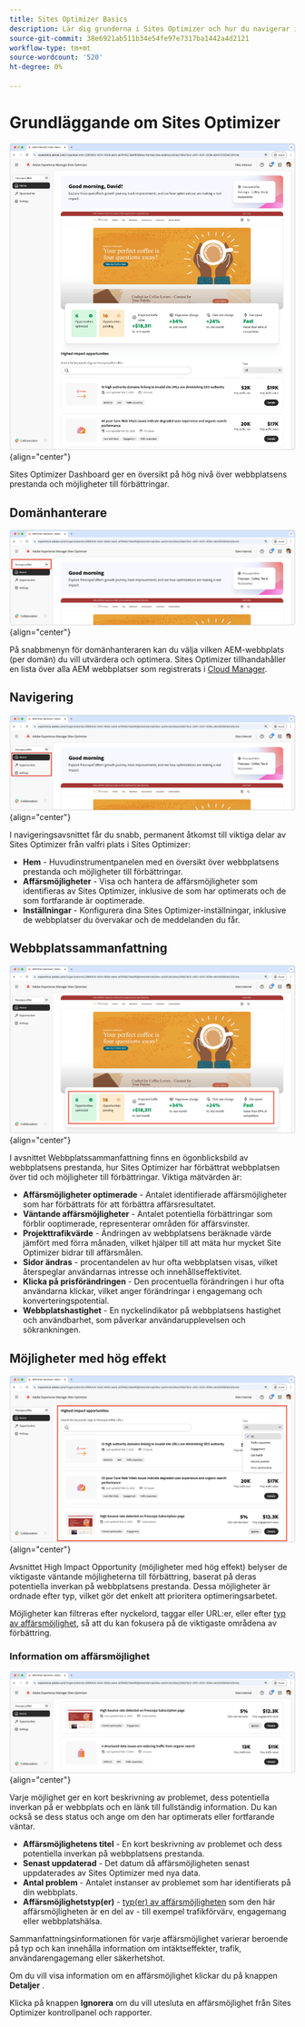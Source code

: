 ```yaml
---
title: Sites Optimizer Basics
description: Lär dig grunderna i Sites Optimizer och hur du navigerar i det.
source-git-commit: 38e6921ab511b34e54fe97e7317ba1442a4d2121
workflow-type: tm+mt
source-wordcount: '520'
ht-degree: 0%

---
```



# Grundläggande om Sites Optimizer

![Sites Optimizer home](./assets/basics/hero.png){align="center"}

Sites Optimizer Dashboard ger en översikt på hög nivå över webbplatsens prestanda och möjligheter till förbättringar.

## Domänhanterare

![Domänhanterare för webbplatsoptimering](./assets/basics/domain-manager.png){align="center"}

På snabbmenyn för domänhanteraren kan du välja vilken AEM-webbplats (per domän) du vill utvärdera och optimera. Sites Optimizer tillhandahåller en lista över alla AEM webbplatser som registrerats i [Cloud Manager](https://experienceleague.adobe.com/sv/docs/experience-manager-cloud-service/content/implementing/using-cloud-manager/edge-delivery-sites/add-edge-delivery-site).

## Navigering

![Webbplatsoptimering, navigering](./assets/basics/navigation.png){align="center"}

I navigeringsavsnittet får du snabb, permanent åtkomst till viktiga delar av Sites Optimizer från valfri plats i Sites Optimizer:

* **Hem** - Huvudinstrumentpanelen med en översikt över webbplatsens prestanda och möjligheter till förbättringar.
* **Affärsmöjligheter** - Visa och hantera de affärsmöjligheter som identifieras av Sites Optimizer, inklusive de som har optimerats och de som fortfarande är ooptimerade.
* **Inställningar** - Konfigurera dina Sites Optimizer-inställningar, inklusive de webbplatser du övervakar och de meddelanden du får.

## Webbplatssammanfattning

![Webbplatsoptimering - sammanfattning](./assets/basics/site-summary.png){align="center"}

I avsnittet Webbplatssammanfattning finns en ögonblicksbild av webbplatsens prestanda, hur Sites Optimizer har förbättrat webbplatsen över tid och möjligheter till förbättringar. Viktiga mätvärden är:

* **Affärsmöjligheter optimerade** - Antalet identifierade affärsmöjligheter som har förbättrats för att förbättra affärsresultatet.
* **Väntande affärsmöjligheter** - Antalet potentiella förbättringar som förblir ooptimerade, representerar områden för affärsvinster.
* **Projekttrafikvärde** - Ändringen av webbplatsens beräknade värde jämfört med förra månaden, vilket hjälper till att mäta hur mycket Site Optimizer bidrar till affärsmålen.
* **Sidor ändras** - procentandelen av hur ofta webbplatsen visas, vilket återspeglar användarnas intresse och innehållseffektivitet.
* **Klicka på prisförändringen** - Den procentuella förändringen i hur ofta användarna klickar, vilket anger förändringar i engagemang och konverteringspotential.
* **Webbplatshastighet** - En nyckelindikator på webbplatsens hastighet och användbarhet, som påverkar användarupplevelsen och sökrankningen.

## Möjligheter med hög effekt

![Webbplatsoptimering - möjligheter med hög effekt](./assets/basics/high-impact-opportunities.png){align="center"}

Avsnittet High Impact Opportunity (möjligheter med hög effekt) belyser de viktigaste väntande möjligheterna till förbättring, baserat på deras potentiella inverkan på webbplatsens prestanda. Dessa möjligheter är ordnade efter typ, vilket gör det enkelt att prioritera optimeringsarbetet.

Möjligheter kan filtreras efter nyckelord, taggar eller URL:er, eller efter [typ av affärsmöjlighet](../opportunity-types/overview.md), så att du kan fokusera på de viktigaste områdena av förbättring.

### Information om affärsmöjlighet

![Webbplatsoptimering - möjlighet att skapa hög effekt](./assets/basics/high-impact-opportunity-details.png){align="center"}

Varje möjlighet ger en kort beskrivning av problemet, dess potentiella inverkan på er webbplats och en länk till fullständig information. Du kan också se dess status och ange om den har optimerats eller fortfarande väntar.

* **Affärsmöjlighetens titel** - En kort beskrivning av problemet och dess potentiella inverkan på webbplatsens prestanda.
* **Senast uppdaterad** - Det datum då affärsmöjligheten senast uppdaterades av Sites Optimizer med nya data.
* **Antal problem** - Antalet instanser av problemet som har identifierats på din webbplats.
* **Affärsmöjlighetstyp(er)** - [typ(er) av affärsmöjligheten](../opportunity-types/overview.md) som den här affärsmöjligheten är en del av - till exempel trafikförvärv, engagemang eller webbplatshälsa.

Sammanfattningsinformationen för varje affärsmöjlighet varierar beroende på typ och kan innehålla information om intäktseffekter, trafik, användarengagemang eller säkerhetshot.

Om du vill visa information om en affärsmöjlighet klickar du på knappen **Detaljer** .

Klicka på knappen **Ignorera** om du vill utesluta en affärsmöjlighet från Sites Optimizer kontrollpanel och rapporter.
